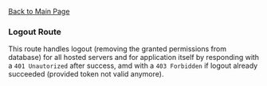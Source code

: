 [Back to Main Page](https://github.com/SorinGFS/access-proxy#configuration)

### Logout Route

This route handles logout (removing the granted permissions from database) for all hosted servers and for application itself by responding with a `401 Unautorized` after success, amd with a `403 Forbidden` if logout already succeeded (provided token not valid anymore).